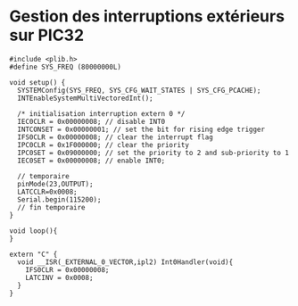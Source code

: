 Gestion des interruptions extérieurs sur PIC32
==============================================

    #include <plib.h>
    #define SYS_FREQ (80000000L)
    
    void setup() {
      SYSTEMConfig(SYS_FREQ, SYS_CFG_WAIT_STATES | SYS_CFG_PCACHE);
      INTEnableSystemMultiVectoredInt();
    
      /* initialisation interruption extern 0 */
      IEC0CLR = 0x00000008; // disable INT0
      INTCONSET = 0x00000001; // set the bit for rising edge trigger
      IFS0CLR = 0x00000008; // clear the interrupt flag
      IPC0CLR = 0x1F000000; // clear the priority
      IPC0SET = 0x09000000; // set the priority to 2 and sub-priority to 1
      IEC0SET = 0x00000008; // enable INT0;
    
      // temporaire
      pinMode(23,OUTPUT);
      LATCCLR=0x0008;
      Serial.begin(115200);
      // fin temporaire
    }
    
    void loop(){
    }
    
    extern "C" { 
      void __ISR(_EXTERNAL_0_VECTOR,ipl2) Int0Handler(void){
        IFS0CLR = 0x00000008;
        LATCINV = 0x0008;
      }
    }
